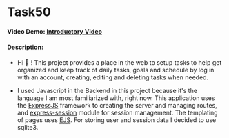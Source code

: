 # Task50

#### Video Demo:  [Introductory Video](URL)

#### Description:

- Hi :wave: ! This project provides a place in the web to setup tasks to help get organized and keep track of daily tasks, goals and schedule by log in with an account, creating, editing and deleting tasks when needed.

- I used Javascript in the Backend in this project because it's the language I am most familiarized with, right now. This application uses the [ExpressJS](https://expressjs.com/) framework to creating the server and managing routes, and [express-session](https://github.com/expressjs/session#readme) module for session management. The templating of pages uses [EJS](https://ejs.co/). For storing user and session data I decided to use sqlite3.

